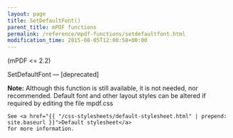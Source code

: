 ```yaml
---
layout: page
title: SetDefaultFont()
parent_title: mPDF functions
permalink: /reference/mpdf-functions/setdefaultfont.html
modification_time: 2015-08-05T12:00:58+00:00
---
```


(mPDF <= 2.2)

SetDefaultFont — [deprecated]

<div class="alert alert-info" role="alert">
	<strong>Note:</strong> Although this function is still available, it is not needed, nor recommended. Default
	font and other layout styles can be altered if required by editing the file mpdf.css

	See <a href="{{ "/css-stylesheets/default-stylesheet.html" | prepend: site.baseurl }}">Default stylesheet</a>
	for more information.
</div>

